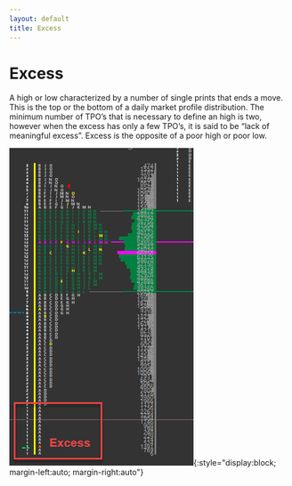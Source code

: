 ```yaml
---
layout: default
title: Excess
---
```


# Excess
A high or low characterized by a number of single prints that ends a move. This is the top or the bottom of a daily market profile distribution. The minimum number of TPO’s that is necessary to define an high is two, however when the excess has only a few TPO’s, it is said to be “lack of meaningful excess”. Excess is the opposite of a poor high or poor low.


![excess](assets/excess.png){:style="display:block; margin-left:auto; margin-right:auto"}